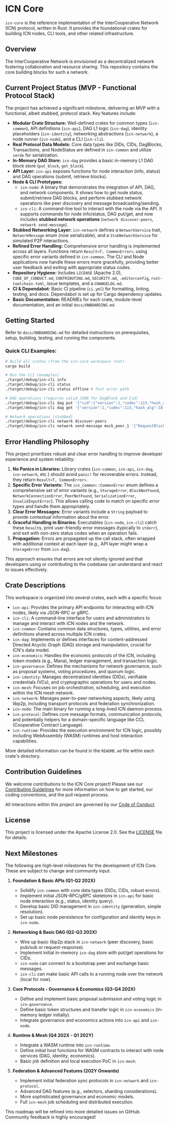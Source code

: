 # ICN Core

`icn-core` is the reference implementation of the InterCooperative Network (ICN) protocol, written in Rust.
It provides the foundational crates for building ICN nodes, CLI tools, and other related infrastructure.

## Overview

The InterCooperative Network is envisioned as a decentralized network fostering collaboration and resource sharing. This repository contains the core building blocks for such a network.

## Current Project Status (MVP - Functional Protocol Stack)

The project has achieved a significant milestone, delivering an MVP with a functional, albeit stubbed, protocol stack. Key features include:

*   **Modular Crate Structure:** Well-defined crates for common types (`icn-common`), API definitions (`icn-api`), DAG L1 logic (`icn-dag`), identity placeholders (`icn-identity`), networking abstractions (`icn-network`), a node runner (`icn-node`), and a CLI (`icn-cli`).
*   **Real Protocol Data Models:** Core data types like DIDs, CIDs, DagBlocks, Transactions, and NodeStatus are defined in `icn-common` and utilize `serde` for serialization.
*   **In-Memory DAG Store:** `icn-dag` provides a basic in-memory L1 DAG block store (`put_block`, `get_block`).
*   **API Layer:** `icn-api` exposes functions for node interaction (info, status) and DAG operations (submit, retrieve blocks).
*   **Node & CLI Prototypes:**
    *   `icn-node`: A binary that demonstrates the integration of API, DAG, and network components. It shows how to get node status, submit/retrieve DAG blocks, and perform stubbed network operations like peer discovery and message broadcasting/sending.
    *   `icn-cli`: A command-line tool to interact with the node via the API. It supports commands for node info/status, DAG put/get, and now includes **stubbed network operations** (`network discover-peers`, `network send-message`).
*   **Stubbed Networking Layer:** `icn-network` defines a `NetworkService` trait, `NetworkMessage` enum (now serializable), and a `StubNetworkService` for simulated P2P interactions.
*   **Refined Error Handling:** Comprehensive error handling is implemented across all layers. Functions return `Result<T, CommonError>`, using specific error variants defined in `icn-common`. The CLI and Node applications now handle these errors more gracefully, providing better user feedback and exiting with appropriate status codes.
*   **Repository Hygiene:** Includes `LICENSE` (Apache 2.0), `CODE_OF_CONDUCT.md`, `CONTRIBUTING.md`, `SECURITY.md`, `.editorconfig`, `rust-toolchain.toml`, issue templates, and a `CHANGELOG.md`.
*   **CI & Dependabot:** Basic CI pipeline (`ci.yml`) for formatting, linting, testing, and docs. Dependabot is set up for Cargo dependency updates.
*   **Basic Documentation:** READMEs for each crate, module-level documentation, and an initial `docs/ONBOARDING.md`.

## Getting Started

Refer to `docs/ONBOARDING.md` for detailed instructions on prerequisites, setup, building, testing, and running the components.

### Quick CLI Examples:

```bash
# Build all crates (from the icn-core workspace root)
cargo build

# Run the CLI (examples)
./target/debug/icn-cli info
./target/debug/icn-cli status
./target/debug/icn-cli status offline # Test error path

# DAG operations (requires valid JSON for DagBlock and Cid)
./target/debug/icn-cli dag put '{"cid":{"version":1,"codec":113,"hash_alg":18,"hash_bytes":[...]},"data":[...],"links":[]}'
./target/debug/icn-cli dag get '{"version":1,"codec":113,"hash_alg":18,"hash_bytes":[...]}'

# Network operations (stubbed)
./target/debug/icn-cli network discover-peers
./target/debug/icn-cli network send-message mock_peer_1 '{"RequestBlock":{"version":1,"codec":112,"hash_alg":18,"hash_bytes":[100,97,116,97]}}'
```

## Error Handling Philosophy

This project prioritizes robust and clear error handling to improve developer experience and system reliability:

1.  **No Panics in Libraries:** Library crates (`icn-common`, `icn-api`, `icn-dag`, `icn-network`, etc.) should avoid `panic!` for recoverable errors. Instead, they return `Result<T, CommonError>`.
2.  **Specific Error Variants:** The `icn_common::CommonError` enum defines a comprehensive set of error variants (e.g., `StorageError`, `BlockNotFound`, `NetworkConnectionError`, `PeerNotFound`, `SerializationError`, `InvalidInputError`). This allows calling code to match on specific error types and handle them appropriately.
3.  **Clear Error Messages:** Error variants include a `String` payload to provide contextual information about the error.
4.  **Graceful Handling in Binaries:** Executables (`icn-node`, `icn-cli`) catch these `Result`s, print user-friendly error messages (typically to `stderr`), and exit with non-zero status codes when an operation fails.
5.  **Propagation:** Errors are propagated up the call stack, often wrapped with additional context at each layer (e.g., API layer might wrap a `StorageError` from `icn-dag`).

This approach ensures that errors are not silently ignored and that developers using or contributing to the codebase can understand and react to issues effectively.

## Crate Descriptions

This workspace is organized into several crates, each with a specific focus:

*   `icn-api`: Provides the primary API endpoints for interacting with ICN nodes, likely via JSON-RPC or gRPC.
*   `icn-cli`: A command-line interface for users and administrators to manage and interact with ICN nodes and the network.
*   `icn-common`: Contains common data structures, types, utilities, and error definitions shared across multiple ICN crates.
*   `icn-dag`: Implements or defines interfaces for content-addressed Directed Acyclic Graph (DAG) storage and manipulation, crucial for ICN's data model.
*   `icn-economics`: Handles the economic protocols of the ICN, including token models (e.g., Mana), ledger management, and transaction logic.
*   `icn-governance`: Defines the mechanisms for network governance, such as proposal systems, voting procedures, and quorum logic.
*   `icn-identity`: Manages decentralized identities (DIDs), verifiable credentials (VCs), and cryptographic operations for users and nodes.
*   `icn-mesh`: Focuses on job orchestration, scheduling, and execution within the ICN mesh network.
*   `icn-network`: Manages peer-to-peer networking aspects, likely using libp2p, including transport protocols and federation synchronization.
*   `icn-node`: The main binary for running a long-lived ICN daemon process.
*   `icn-protocol`: Defines core message formats, communication protocols, and potentially helpers for a domain-specific language like CCL (Cooperative Contract Language).
*   `icn-runtime`: Provides the execution environment for ICN logic, possibly including WebAssembly (WASM) runtimes and host interaction capabilities.

More detailed information can be found in the `README.md` file within each crate's directory.

## Contribution Guidelines

We welcome contributions to the ICN Core project! Please see our [Contributing Guidelines](CONTRIBUTING.md) for more information on how to get started, our coding conventions, and the pull request process.

All interactions within this project are governed by our [Code of Conduct](CODE_OF_CONDUCT.md).

## License

This project is licensed under the Apache License 2.0. See the [LICENSE](LICENSE) file for details.

## Next Milestones

The following are high-level milestones for the development of ICN Core. These are subject to change and community input.

1.  **Foundation & Basic APIs (Q1-Q2 202X)**
    *   Solidify `icn-common` with core data types (DIDs, CIDs, robust errors).
    *   Implement initial JSON-RPC/gRPC skeletons in `icn-api` for basic node interaction (e.g., status, identity query).
    *   Develop basic DID management in `icn-identity` (generation, simple resolution).
    *   Set up basic node persistence for configuration and identity keys in `icn-node`.

2.  **Networking & Basic DAG (Q2-Q3 202X)**
    *   Wire up basic libp2p stack in `icn-network` (peer discovery, basic pub/sub or request-response).
    *   Implement initial in-memory `icn-dag` store with put/get operations for CIDs.
    *   `icn-node` can connect to a bootstrap peer and exchange basic messages.
    *   `icn-cli` can make basic API calls to a running node over the network (local for now).

3.  **Core Protocols - Governance & Economics (Q3-Q4 202X)**
    *   Define and implement basic proposal submission and voting logic in `icn-governance`.
    *   Define basic token structures and transfer logic in `icn-economics` (in-memory ledger initially).
    *   Integrate governance and economics actions into `icn-api` and `icn-node`.

4.  **Runtime & Mesh (Q4 202X - Q1 202Y)**
    *   Integrate a WASM runtime into `icn-runtime`.
    *   Define initial host functions for WASM contracts to interact with node services (DAG, identity, economics).
    *   Basic job definition and local execution PoC in `icn-mesh`.

5.  **Federation & Advanced Features (202Y Onwards)**
    *   Implement initial federation sync protocols in `icn-network` and `icn-protocol`.
    *   Advanced DAG features (e.g., selectors, sharding considerations).
    *   More sophisticated governance and economic models.
    *   Full `icn-mesh` job scheduling and distributed execution.

This roadmap will be refined into more detailed issues on GitHub. Community feedback is highly encouraged!
